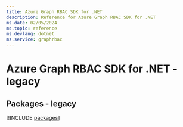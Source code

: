 ```yaml
---
title: Azure Graph RBAC SDK for .NET
description: Reference for Azure Graph RBAC SDK for .NET
ms.date: 02/05/2024
ms.topic: reference
ms.devlang: dotnet
ms.service: graphrbac
---
```

# Azure Graph RBAC SDK for .NET - legacy
## Packages - legacy
[!INCLUDE [packages](graph-rbac-index.md)]